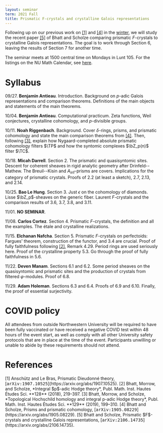 ```yaml
---
layout: seminar
term: 2021 Fall
title: Prismatic F-crystals and crystalline Galois representations
---
```

<div style="display:none">
$
\newcommand\A{\mathrm{A}}
\newcommand\C{\mathrm{C}}
\newcommand\D{\mathrm{D}}
\newcommand\E{\mathrm{E}}
\newcommand\F{\mathrm{F}}
\newcommand\G{\mathrm{G}}
\newcommand\H{\mathrm{H}}
\newcommand\h{\mathrm{h}}
\newcommand\K{\mathrm{K}}
\newcommand\L{\mathrm{L}}
\newcommand\M{\mathrm{M}}
\newcommand\t{\mathrm{t}}
\newcommand{\bA}{\mathbf{A}}
\newcommand{\bG}{\mathbf{G}}
\newcommand{\bH}{\mathbf{H}}
\newcommand{\bT}{\mathbf{T}}
\newcommand{\bW}{\mathbf{W}}
\newcommand{\Gm}{\bG_m}
\newcommand\Ascr{\mathcal{A}}
\newcommand\Cscr{\mathcal{C}}
\newcommand\Dscr{\mathcal{D}}
\newcommand\Escr{\mathcal{E}}
\newcommand\Kscr{\mathcal{K}}
\newcommand\Lscr{\mathcal{L}}
\newcommand\Oscr{\mathcal{O}}
\newcommand\Perfscr{\mathcal{P}\mathrm{erf}}
\newcommand\Acscr{\mathcal{A}\mathrm{c}}
\newcommand\heart{\heartsuit}
\newcommand\cn{\mathrm{cn}}
\newcommand\op{\mathrm{op}}
\newcommand\gr{\mathrm{gr}}
\newcommand\Gr{\mathrm{Gr}}
\newcommand\fil{\mathrm{fil}}
\newcommand\Ho{\mathrm{Ho}}
\newcommand\dR{\mathrm{dR}}
\newcommand\HH{\mathrm{HH}}
\newcommand\HC{\mathrm{HC}}
\newcommand\HP{\mathrm{HP}}
\newcommand\TC{\mathrm{TC}}
\newcommand\TP{\mathrm{TP}}
\newcommand{\bMap}{\mathbf{Map}}
\newcommand{\End}{\mathrm{End}}
\newcommand{\Mod}{\mathrm{Mod}}
\newcommand{\coMod}{\mathrm{coMod}}
\newcommand{\Fun}{\mathrm{Fun}}
\newcommand{\bMap}{\mathbf{Map}}
\newcommand\bE{\mathbf{E}}
\newcommand\bZ{\mathbf{Z}}
\newcommand\bAM{\mathbf{AM}}
\newcommand\bLM{\mathbf{LM}}
\newcommand\Spec{\mathrm{Spec}}
\newcommand\CAlg{\mathrm{CAlg}}
\newcommand\aCAlg{\mathfrak{a}\CAlg}
\newcommand\dCAlg{\mathfrak{d}\CAlg}
$
</div>

Following up on our previous work on [\[1\]](#alb) and [\[4\]](#bs1) in the
[winter](http://127.0.0.1:4000/seminars/202101-pdt.html), we will
study the recent paper [\[5\]](#bs2) of Bhatt and Scholze comparing prismatic
$F$-crystals to crystalline Galois representations. The goal is to work through
Section 6, leaving the results of Section 7 for another time.

The seminar meets at 1500 central time on Mondays in Lunt 105.
For the listings on the NU Math Calendar, see
[here](https://www.math.northwestern.edu/events/seminars/index.html?group=ReThanp-Ge).

# Syllabus

09/27. **Benjamin Antieau**. Introduction. Background on $p$-adic Galois
representations and comparison theorems. Definitions of the main objects and
statements of the main theorems.

10/04. **Benjamin Antieau**. Computational practicum. Zeta functions, Weil conjectures, crystalline
cohomology, and $p$-divisible groups.

10/11. **Noah Riggenbach**. Background. Cover $\delta$-rings, prisms, and
prismatic cohomology and state the main comparison theorems from [\[4\]](#bs1).
Then, following [\[3\]](#bms2), explain how Nygaard-completed absolute prismatic cohomology filters $\TP$
and how the syntomic complexes $\bZ_p(n)$ filter $\TC$.

10/18. **Micah Darrell**. Section 2. The prismatic and quasisyntomic sites. Descent for coherent
sheaves in rigid analytic geometry after Drinfeld--Mathew. The Breuil--Kisin
and $A_{\mathrm{inf}}$-prisms are covers. Implications for the category of prismatic
crystals. Proofs of 2.2 (at least a sketch), 2.7, 2.13, and 2.14.

10/25. **Bao Le Hung**. Section 3. Just $\epsilon$ on the cohomology of diamonds. Lisse $\bZ_p$-sheaves on the
generic fiber. Laurent $F$-crystals and the comparison results of 3.6, 3.7, 3.8, and 3.11.

11/01. **NO SEMINAR**.

11/08. **Carlos Cortez**. Section 4. Prismatic $F$-crystals, the definition and all the examples.
The étale and crystalline realizations.

11/15. **Elchanan Nafcha**. Section 5. Prismatic $F$-crystals on perfectoids: Fargues' theorem,
construction of the functor,  and 3.4 are crucial. Proof of fully faithfulness following [\[2\]](#bms1), Remark 4.29.
Period rings are used seriously here. Proof of the crystalline property
5.3. Go through the proof of fully faithfulness in 5.6.

11/22. **Deven Manam**. Sections 6.1 and 6.2. Some period sheaves on the quasisyntomic and
prismatic sites and the production of crystals from filtered $\varphi$-modules.
Proof of 6.8.

11/29. **Adam Holeman**. Sections 6.3 and 6.4. Proofs of 6.9 and 6.10. Finally, the proof of essential surjectivity.



# COVID policy

All attendees from outside Northwestern University will be required to have been fully vaccinated or have received a negative COVID test within 48 hours of the event start, as well as comply with all other University safety protocols that are in place at the time of the event. Participants unwilling or unable to abide by these requirements should not attend.


# References


<span id="alb">
[1] Anschütz and Le Bras, Prismatic Dieudonné theory, [<tt>arXiv:1907.10525</tt>](https://arxiv.org/abs/1907.10525).
</span>

<span id="bms1">
[2] Bhatt, Morrow, and Scholze, *Integral $p$-adic Hodge theory*, Publ. Math. Inst. Hautes Études Sci.
**128** (2018), 219-397.
</span>

<span id="bms2">
[3] Bhatt, Morrow, and Scholze, *Topological Hochschild homology and integral p-adic Hodge theory*, Publ. Math. Inst. Hautes Études Sci.
**129** (2019), 199–310.
</span>


<span id="bs1">
[4] Bhatt and Scholze, Prisms and prismatic cohomology,
    [<tt>arXiv:1905.08229</tt>](https://arxiv.org/abs/1905.08229).
</span>

<span id="bs2">
[5] Bhatt and Scholze, Prismatic $F$-crystals and crystalline Galois
representations,
[<tt>arXiv:2106.14735</tt>](https://arxiv.org/abs/2106.14735).
</span>


